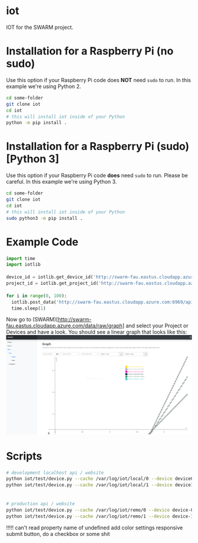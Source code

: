 # iot
IOT for the SWARM project.


# Installation for a Raspberry Pi (no sudo)
Use this option if your Raspberry Pi code does **NOT** need `sudo` to run. In this example we're using Python 2.
```bash
cd some-folder
git clone iot
cd iot
# this will install iot inside of your Python
python -m pip install .
```

# Installation for a Raspberry Pi (sudo) [Python 3]
Use this option if your Raspberry Pi code **does** need `sudo` to run. Please be careful. In this example we're using Python 3.
```bash
cd some-folder
git clone iot
cd iot
# this will install iot inside of your Python
sudo python3 -m pip install .
```

# Example Code
```python
import time
import iotlib

device_id = iotlib.get_device_id('http://swarm-fau.eastus.cloudapp.azure.com:6969/api/v0/device', 'example-device', 'example', 'example-device-id-file', metadata=dict(testing=True, fake_data=True))
project_id = iotlib.get_project_id('http://swarm-fau.eastus.cloudapp.azure.com:6969/api/v0/project', 'example', 'example-project-id-file')

for i in range(0, 100):
  iotlib.post_data('http://swarm-fau.eastus.cloudapp.azure.com:6969/api/v0/raw_data', device_id, project_id, dict(supid=i + 2, hehe=i * 2, lelelele=i * 3 / 2))
  time.sleep(1)
```
Now go to (SWARM)[http://swarm-fau.eastus.cloudapp.azure.com/data/raw/graph] and select your Project or Devices and have a look. You should see a linear graph that looks like this: ![example-graph](./img/example.png)



# Scripts
```bash
# development localhost api / website
python iot/test/device.py --cache /var/log/iot/local/0 --device device0 --sample 5 --project example
python iot/test/device.py --cache /var/log/iot/local/1 --device device1 --sample 5  --project alternate-example


# production api / website
python iot/test/device.py --cache /var/log/iot/remo/0 --device device-0 --sample 5  --endpoint http://swarm-fau.eastus.cloudapp.azure.com:6969/api/v0 --project example
python iot/test/device.py --cache /var/log/iot/remo/1 --device device-1 --sample 5  --endpoint http://swarm-fau.eastus.cloudapp.azure.com:6969/api/v0 --project alternate-example
```


<!-- todo -->
!!!!! can't read property name of undefined
add color settings
responsive submit button, do a checkbox or some shit
